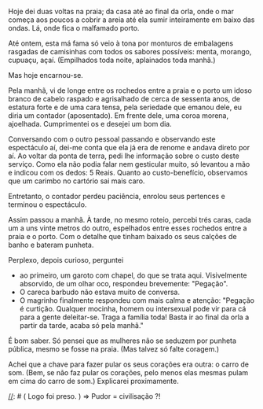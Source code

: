Hoje dei duas voltas na praia;
da casa até ao final da orla, onde o mar começa aos poucos a cobrir a areia até ela sumir inteiramente em baixo das ondas.
Lá, onde fica o malfamado porto.

Até ontem, esta má fama só veio à tona por monturos de embalagens rasgadas de
camisinhas com todos os sabores possíveis: menta, morango, cupuaçu, açaí.
(Empilhados toda noite, aplainados toda manhã.)

Mas hoje encarnou-se.

Pela manhã, vi de longe entre os rochedos entre a praia e o porto um idoso branco de cabelo raspado e agrisalhado de cerca de sessenta anos, de estatura forte e de uma cara tensa, pela seriedade que emanou dele, eu diria um contador (aposentado).
Em frente dele, uma coroa morena, ajoelhada.
Cumprimentei os e desejei um bom dia.

Conversando com o outro pessoal passando e observando este espectáculo aí, dei-me conta que ela já era de renome e andava direto por aí.
Ao voltar da ponta de terra, pedi lhe informação sobre o custo deste serviço.
Como ela não podia falar nem gesticular muito, só levantou a mão e indicou com os dedos:
5 Reais.
Quanto ao custo-benefício, observamos que um carimbo no cartório sai mais caro.

Entretanto, o contador perdeu paciência, enrolou seus pertences e terminou o espectáculo.

Assim passou a manhã.
À tarde, no mesmo roteio, percebi trés caras, cada um a uns vinte metros do outro, espelhados entre esses rochedos entre a praia e o porto.
Com o detalhe que tinham baixado os seus calções de banho e bateram punheta.

Perplexo, depois curioso, perguntei

- ao primeiro, um garoto com chapel, do que se trata aqui.
Visivelmente absorvido, de um olhar oco, respondeu brevemente:
"Pegação".
- O careca barbudo não estava muito de conversa.
- O magrinho finalmente respondeu com mais calma e atenção:
"Pegação é curtição.
Qualquer mocinha, homem ou intersexual pode vir para cá para a gente deleitar-se.
Traga a família toda!
Basta ir ao final da orla a partir da tarde, acaba só pela manhã."

É bom saber.
Só pensei que as mulheres não se seduzem por punheta pública, mesmo se fosse na praia.
(Mas talvez só falte coragem.)

Achei que a chave para fazer pular os seus corações era outra:
o carro de som.
(Bem, se não faz pular os corações, pelo menos elas mesmas pulam em cima do carro de som.)
Explicarei proximamente.

[//]: # ( PS: Compare os Brasileiros sexualmente tão relaxados com os alemães reprimidos pelo pudor: )
[//]: # ( https://www.merkur.de/lokales/muenchen-lk/hoehenkirchen-siegertsbrunn-ort100556/verhaftet-27-jaehriger-onaniert-vor-frau-in-s-bahn-7504222.html )
[//]: # ( Logo foi preso. ) => Pudor = civilisação ?!
